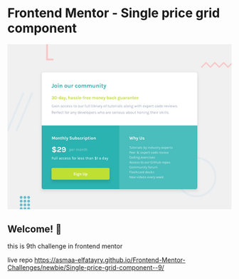 # Frontend Mentor - Single price grid component

![Design preview for the Single price grid component coding challenge](./design/desktop-preview.jpg)

## Welcome! 👋
this is 9th challenge in frontend mentor

live repo  https://asmaa-elfatayry.github.io/Frontend-Mentor-Challenges/newbie/Single-price-grid-component--9/
